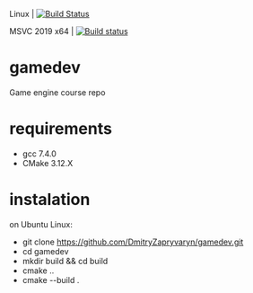 Linux            | [![Build Status](https://travis-ci.org/DmitryZapryvaryn/gamedev.svg?branch=master)](https://travis-ci.org/DmitryZapryvaryn/gamedev)

MSVC 2019 x64    | [![Build status](https://ci.appveyor.com/api/projects/status/gpuwdwu6xec4vjsx?svg=true)](https://ci.appveyor.com/project/DmitryZapryvaryn/gamedev)

# gamedev
Game engine course repo

# requirements
  * gcc 7.4.0
  * CMake 3.12.X

# instalation
on Ubuntu Linux:
  * git clone https://github.com/DmitryZapryvaryn/gamedev.git
  * cd gamedev
  * mkdir build && cd build
  * cmake ..
  * cmake --build . 
